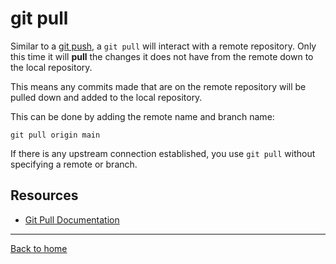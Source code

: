 # git pull 

Similar to a [git push](./PUSH.md), a `git pull` will interact with a remote repository.
Only this time it will **pull** the changes it does not have from the remote down to the local repository. 

This means any commits made that are on the remote repository will be pulled down and added to the local repository. 

This can be done by adding the remote name and branch name:
```
git pull origin main 
```
If there is any upstream connection established, you use `git pull` without specifying a remote or branch. 

## Resources 

- [Git Pull Documentation](https://git-scm.com/docs/git-pull)

---

[Back to home](../README.md)
